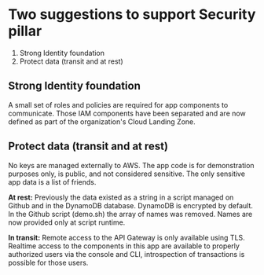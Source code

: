 # Two suggestions to support Security pillar

1) Strong Identity foundation
2) Protect data (transit and at rest)
        
## Strong Identity foundation
A small set of roles and policies are required for app components to communicate.
Those IAM components have been separated and are now defined as part of the organization\'s Cloud Landing Zone.  
    
## Protect data (transit and at rest)
No keys are managed externally to AWS.
The app code is for demonstration purposes only, is public, and not considered sensitive.
The only sensitive app data is a list of friends.

**At rest:** Previously the data existed as a string in a script managed on Github and
in the DynamoDB database.  DynamoDB is encrypted by default.  In the Github script (demo.sh)
the array of names was removed.  Names are now provided only at script runtime.

**In transit:** Remote access to the API Gateway is only available using TLS.  Realtime
access to the components in this app are available to properly authorized users via the console
and CLI, introspection of transactions is possible for those users.
